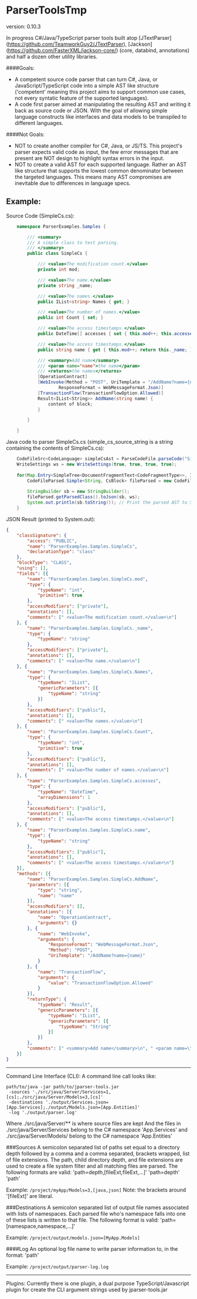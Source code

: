 ParserToolsTmp
==============
version: 0.10.3

In progress C#/Java/TypeScript parser tools built atop [JTextParser] (https://github.com/TeamworkGuy2/JTextParser), [Jackson] (https://github.com/FasterXML/jackson-core/) (core, databind, annotations) and half a dozen other utility libraries. 

####Goals:
* A competent source code parser that can turn C#, Java, or JavaScript/TypeScript code into a simple AST like structure ('competent' meaning this project aims to support common use cases, not every syntatic feature of the supported languages). 
* A code first parser aimed at manipulating the resulting AST and writing it back as source code or JSON.  With the goal of allowing simple language constructs like interfaces and data models to be transpiled to different languages. 

####Not Goals: 
* NOT to create another compiler for C#, Java, or JS/TS. This project's parser expects valid code as input, the few error messages that are present are NOT design to highlight syntax errors in the input. 
* NOT to create a valid AST for each supported language. Rather an AST like structure that supports the lowest common denominator between the targeted languages. This means many AST compromises are inevitable due to differences in language specs. 


Example:
--------

Source Code (SimpleCs.cs):
```C#
	namespace ParserExamples.Samples {

		/// <summary>
		/// A simple class to test parsing.
		/// </summary>
		public class SimpleCs {

			/// <value>The modification count.</value>
			private int mod;

			/// <value>The name.</value>
			private string _name;

			/// <value>The names.</value>
			public IList<string> Names { get; }

			/// <value>The number of names.</value>
			public int Count { set; }

			/// <value>The access timestamps.</value>
			public DateTime[] accesses { set { this.mod++; this.accesses = value; } }

			/// <value>The access timestamps.</value>
			public string name { get { this.mod++; return this._name; } set { this.mod++; this._name = value; } }

			/// <summary>Add name</summary>
			/// <param name="name">the name</param>
			/// <returns>the names</returns>
			[OperationContract]
			[WebInvoke(Method = "POST", UriTemplate = "/AddName?name={name}",
					ResponseFormat = WebMessageFormat.Json)]
			[TransactionFlow(TransactionFlowOption.Allowed)]
			Result<IList<String>> AddName(string name) {
				content of block;
			}

		}

	}
```


Java code to parser SimpleCs.cs (simple_cs_source_string is a string containing the contents of SimpleCs.cs):
```Java
	CodeFileSrc<CodeLanguage> simpleCsAst = ParseCodeFile.parseCode("SimpleCs.cs", CodeLanguageOptions.C_SHARP, simple_cs_source_string);
	WriteSettings ws = new WriteSettings(true, true, true, true);
	
	for(Map.Entry<SimpleTree<DocumentFragmentText<CodeFragmentType>>, IntermClass.SimpleImpl<CsBlock>> block : CodeLanguageOptions.C_SHARP.getExtractor().extractClassFieldsAndMethodSignatures(simpleCsAst.getDoc())) {
		CodeFileParsed.Simple<String, CsBlock> fileParsed = new CodeFileParsed.Simple<>("SimpleCs.cs", block.getValue(), block.getKey());
	
		StringBuilder sb = new StringBuilder();
		fileParsed.getParsedClass().toJson(sb, ws);
		System.out.println(sb.toString()); // Print the parsed AST to System.out
	}
```


JSON Result (printed to System.out):
```JSON
{
	"classSignature": {
		"access": "PUBLIC",
		"name": "ParserExamples.Samples.SimpleCs",
		"declarationType": "class"
	},
	"blockType": "CLASS",
	"using": [],
	"fields": [{
		"name": "ParserExamples.Samples.SimpleCs.mod",
		"type": {
			"typeName": "int",
			"primitive": true
		},
		"accessModifiers": ["private"],
		"annotations": [],
		"comments": [" <value>The modification count.</value>\n"]
	}, {
		"name": "ParserExamples.Samples.SimpleCs._name",
		"type": {
			"typeName": "string"
		},
		"accessModifiers": ["private"],
		"annotations": [],
		"comments": [" <value>The name.</value>\n"]
	}, {
		"name": "ParserExamples.Samples.SimpleCs.Names",
		"type": {
			"typeName": "IList",
			"genericParameters": [{
				"typeName": "string"
			}]
		},
		"accessModifiers": ["public"],
		"annotations": [],
		"comments": [" <value>The names.</value>\n"]
	}, {
		"name": "ParserExamples.Samples.SimpleCs.Count",
		"type": {
			"typeName": "int",
			"primitive": true
		},
		"accessModifiers": ["public"],
		"annotations": [],
		"comments": [" <value>The number of names.</value>\n"]
	}, {
		"name": "ParserExamples.Samples.SimpleCs.accesses",
		"type": {
			"typeName": "DateTime",
			"arrayDimensions": 1
		},
		"accessModifiers": ["public"],
		"annotations": [],
		"comments": [" <value>The access timestamps.</value>\n"]
	}, {
		"name": "ParserExamples.Samples.SimpleCs.name",
		"type": {
			"typeName": "string"
		},
		"accessModifiers": ["public"],
		"annotations": [],
		"comments": [" <value>The access timestamps.</value>\n"]
	}],
	"methods": [{
		"name": "ParserExamples.Samples.SimpleCs.AddName",
		"parameters": [{
			"type": "string",
			"name": "name"
		}],
		"accessModifiers": [],
		"annotations": [{
			"name": "OperationContract",
			"arguments": {}
		}, {
			"name": "WebInvoke",
			"arguments": {
				"ResponseFormat": "WebMessageFormat.Json",
				"Method": "POST",
				"UriTemplate": "/AddName?name={name}"
			}
		}, {
			"name": "TransactionFlow",
			"arguments": {
				"value": "TransactionFlowOption.Allowed"
			}
		}],
		"returnType": {
			"typeName": "Result",
			"genericParameters": [{
				"typeName": "IList",
				"genericParameters": [{
					"typeName": "String"
				}]
			}]
		},
		"comments": [" <summary>Add name</summary>\n", " <param name=\"name\">the name</param>\n", " <returns>the names</returns>\n"]
	}]
}
```


--------
Command Line Interface (CLI):
A command line call looks like:
```
path/to/java -jar path/to/jparser-tools.jar 
 -sources './src/java/Server/Services=1,[cs];./src/java/Server/Models=3,[cs]'
 -destinations './output/Services.json=[App.Services];./output/Models.json=[App.Entities]'
 -log './output/parser.log'
```
Where ./src/java/Server/** is where source files are kept
And the files in ./src/java/Server/Services belong to the C# namespace 'App.Services' and ./src/java/Server/Models/ belong to the C# namespace 'App.Entities'


###Sources
A semicolon separated list of paths set equal to a directory depth followed by a comma and a comma separated, brackets wrapped, list of file extensions. 
The path, child directory depth, and file extensions are used to create a file system filter and all matching files are parsed.
The following formats are valid:
'path=depth,[fileExt,fileExt,...]'
'path=depth'
'path'

Example: ```/project/myApp/Models=3,[java,json]```
Note: the brackets around '[fileExt]' are literal.


###Destinations
A semicolon separated list of output file names associated with lists of namespaces.  Each parsed file who's namespace falls into one of these lists is written to that file. 
The following format is valid:
'path=[namespace,namespace,...]'

Example: ```/project/output/models.json=[MyApp.Models]```


####Log
An optional log file name to write parser information to, in the format:
'path'

Example: ```/project/output/parser-log.log```


--------
Plugins:
Currently there is one plugin, a dual purpose TypeScript/Javascript plugin for create the CLI argument strings used by jparser-tools.jar
